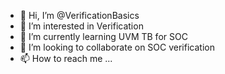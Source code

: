 - 👋 Hi, I’m @VerificationBasics
- 👀 I’m interested in Verification
- 🌱 I’m currently learning UVM TB for SOC
- 💞️ I’m looking to collaborate on SOC verification  
- 📫 How to reach me ...

<!---
VerificationBasics/VerificationBasics is a ✨ special ✨ repository because its `README.md` (this file) appears on your GitHub profile.
You can click the Preview link to take a look at your changes.
--->

